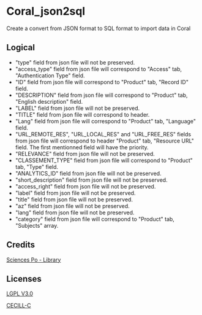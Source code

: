 # Coral_json2sql
Create a convert from JSON format to SQL format to import data in Coral


## Logical
- "type" field from json file will not be preserved.
- "access_type" field from json file will correspond to "Access" tab, "Authentication Type" field.
- "ID" field from json file will correspond to "Product" tab, "Record ID" field.
- "DESCRIPTION" field from json file will correspond to "Product" tab, "English description" field.
- "LABEL" field from json file will not be preserved.
- "TITLE" field from json file will correspond to header.
- "Lang" field from json file will correspond to "Product" tab, "Language" field.
- "URL\_REMOTE\_RES", "URL\_LOCAL\_RES" and "URL\_FREE\_RES" fields from json file will correspond to header "Product" tab, "Resource URL" field. The first mentionned field will have the priority.
- "RELEVANCE" field from json file will not be preserved.
- "CLASSEMENT_TYPE" field from json file will correspond to "Product" tab, "Type" field.
- "ANALYTICS_ID" field from json file will not be preserved.
- "short_description" field from json file will not be preserved.
- "access_right" field from json file will not be preserved.
- "label" field from json file will not be preserved.
- "title" field from json file will not be preserved.
- "az" field from json file will not be preserved.
- "lang" field from json file will not be preserved.
- "category" field from json file will correspond to "Product" tab, "Subjects" array.


## Credits

[Sciences Po - Library](http://www.sciencespo.fr/bibliotheque/en)


## Licenses
[LGPL V3.0](http://www.gnu.org/licenses/lgpl.txt "LGPL V3.0")

[CECILL-C](http://www.cecill.info/licences/Licence_CeCILL-C_V1-fr.html "CECILL-C")